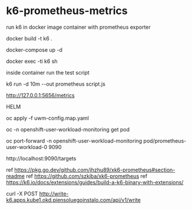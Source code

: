 # k6-prometheus-metrics
run k6 in docker image container with prometheus exporter

docker build -t k6 .

docker-compose up -d

docker exec -ti k6 sh

inside container run the test script

k6 run -d 10m --out prometheus script.js

http://127.0.0.1:5656/metrics



HELM

oc apply -f uwm-config.map.yaml

oc -n openshift-user-workload-monitoring get pod


oc port-forward -n openshift-user-workload-monitoring pod/prometheus-user-workload-0 9090

http://localhost:9090/targets 

ref https://pkg.go.dev/github.com/jhzhu89/xk6-prometheus#section-readme
ref https://github.com/szkiba/xk6-prometheus
ref https://k6.io/docs/extensions/guides/build-a-k6-binary-with-extensions/



curl -X POST http://write-k6.apps.kube1.okd.piensoluegoinstalo.com/api/v1/write